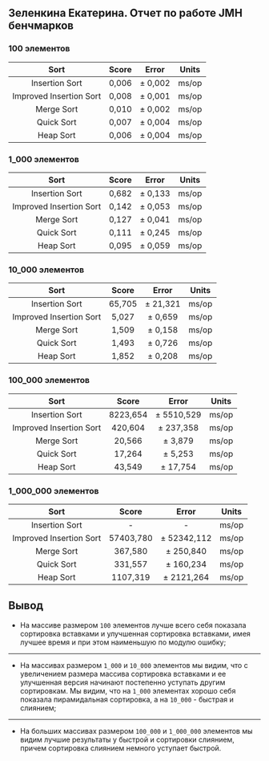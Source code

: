 ## Зеленкина Екатерина. Отчет по работе JMH бенчмарков

### 100 элементов
|          Sort           | Score |  Error  | Units |
|:-----------------------:|:-----:|:-------:|:-----:|
|     Insertion Sort      | 0,006 | ± 0,002 | ms/op |
| Improved Insertion Sort | 0,008 | ± 0,001 | ms/op |
|       Merge Sort        | 0,010 | ± 0,002 | ms/op |
|       Quick Sort        | 0,007 | ± 0,004 | ms/op |
|        Heap Sort        | 0,006 | ± 0,004 | ms/op |

### 1_000 элементов
|          Sort           | Score |  Error  | Units |
|:-----------------------:|:-----:|:-------:|:-----:|
|     Insertion Sort      | 0,682 | ± 0,133 | ms/op |
| Improved Insertion Sort | 0,142 | ± 0,053 | ms/op |
|       Merge Sort        | 0,127 | ± 0,041 | ms/op |
|       Quick Sort        | 0,111 | ± 0,245 | ms/op |
|        Heap Sort        | 0,095 | ± 0,059 | ms/op |

### 10_000 элементов
|          Sort           | Score  |  Error   | Units |
|:-----------------------:|:------:|:--------:|:-----:|
|     Insertion Sort      | 65,705 | ± 21,321 | ms/op |
| Improved Insertion Sort | 5,027  | ±  0,659 | ms/op |
|       Merge Sort        | 1,509  | ±  0,158 | ms/op |
|       Quick Sort        | 1,493  | ±  0,726 | ms/op |
|        Heap Sort        | 1,852  | ±  0,208 | ms/op |

### 100_000 элементов
|          Sort           |  Score   |   Error    | Units |
|:-----------------------:|:--------:|:----------:|:-----:|
|     Insertion Sort      | 8223,654 | ± 5510,529 | ms/op |
| Improved Insertion Sort | 420,604  | ± 237,358  | ms/op |
|       Merge Sort        |  20,566  |  ± 3,879   | ms/op |
|       Quick Sort        |  17,264  |  ± 5,253   | ms/op |
|        Heap Sort        |  43,549  |  ± 17,754  | ms/op |

### 1_000_000 элементов
|          Sort           |   Score   |    Error    | Units |
|:-----------------------:|:---------:|:-----------:|:-----:|
|     Insertion Sort      |     -     |      -      | ms/op |
| Improved Insertion Sort | 57403,780 | ± 52342,112 | ms/op |
|       Merge Sort        |  367,580  |  ± 250,840  | ms/op |
|       Quick Sort        |  331,557  |  ± 160,234  | ms/op |
|        Heap Sort        | 1107,319  | ± 2121,264  | ms/op |

## Вывод
- На массиве размером `100` элементов лучше всего себя показала 
сортировка вставками и улучшенная сортировка вставками, имея лучшее 
время и при этом наименьшую по модулю ошибку;
---
- На массивах размером `1_000` и `10_000` элементов мы видим, что с 
увеличением размера массива сортировка вставками и ее улучшенная версия
начинают постепенно уступать другим сортировкам. Мы видим, что на `1_000` 
элементах хорошо себя показала пирамидальная сортировка, а на
`10_000` - быстрая и слиянием;
---
- На больших массивах размером `100_000` и `1_000_000` элементов мы
видим лучшие результаты у быстрой и сортировки слиянием, причем 
сортировка слиянием немного уступает быстрой. 
